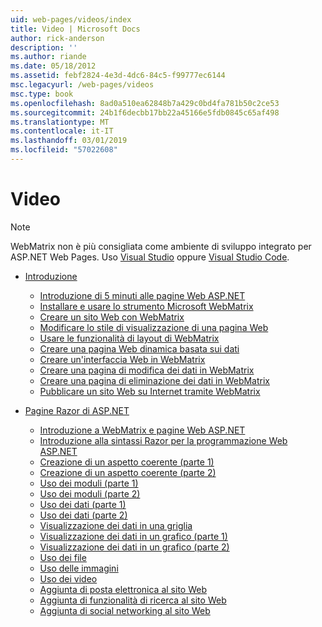 ```yaml
---
uid: web-pages/videos/index
title: Video | Microsoft Docs
author: rick-anderson
description: ''
ms.author: riande
ms.date: 05/18/2012
ms.assetid: febf2824-4e3d-4dc6-84c5-f99777ec6144
msc.legacyurl: /web-pages/videos
msc.type: book
ms.openlocfilehash: 8ad0a510ea62848b7a429c0bd4fa781b50c2ce53
ms.sourcegitcommit: 24b1f6decbb17bb22a45166e5fdb0845c65af498
ms.translationtype: MT
ms.contentlocale: it-IT
ms.lasthandoff: 03/01/2019
ms.locfileid: "57022608"
---
```

<a name="videos"></a>Video
====================

> [!NOTE] 
> WebMatrix non è più consigliata come ambiente di sviluppo integrato per ASP.NET Web Pages. Uso [Visual Studio](xref:aspnet/web-pages/overview/getting-started/program-asp-net-web-pages-in-visual-studio) oppure [Visual Studio Code](https://code.visualstudio.com/).

- [Introduzione](introduction/index.md)

    - [Introduzione di 5 minuti alle pagine Web ASP.NET](introduction/5-minute-introduction-to-aspnet-web-pages.md)
    - [Installare e usare lo strumento Microsoft WebMatrix](introduction/install-and-use-the-microsoft-webmatrix-tool.md)
    - [Creare un sito Web con WebMatrix](introduction/create-a-website-using-webmatrix.md)
    - [Modificare lo stile di visualizzazione di una pagina Web](introduction/change-the-visual-style-of-a-web-page.md)
    - [Usare le funzionalità di layout di WebMatrix](introduction/use-the-layout-features-in-webmatrix.md)
    - [Creare una pagina Web dinamica basata sui dati](introduction/create-a-data-driven-dynamic-web-page.md)
    - [Creare un'interfaccia Web in WebMatrix](introduction/create-a-web-interface-in-webmatrix.md)
    - [Creare una pagina di modifica dei dati in WebMatrix](introduction/create-an-edit-data-page-in-webmatrix.md)
    - [Creare una pagina di eliminazione dei dati in WebMatrix](introduction/create-a-delete-data-page-in-webmatrix.md)
    - [Pubblicare un sito Web su Internet tramite WebMatrix](introduction/publish-a-website-to-the-internet-using-webmatrix.md)
- [Pagine Razor di ASP.NET](aspnet-razor-pages/index.md)

    - [Introduzione a WebMatrix e pagine Web ASP.NET](aspnet-razor-pages/getting-started-with-webmatrix-and-aspnet-web-pages.md)
    - [Introduzione alla sintassi Razor per la programmazione Web ASP.NET](aspnet-razor-pages/introduction-to-aspnet-web-programming-using-the-razor-syntax.md)
    - [Creazione di un aspetto coerente (parte 1)](aspnet-razor-pages/creating-a-consistent-look-part-1.md)
    - [Creazione di un aspetto coerente (parte 2)](aspnet-razor-pages/creating-a-consistent-look-part-2.md)
    - [Uso dei moduli (parte 1)](aspnet-razor-pages/working-with-forms-part-1.md)
    - [Uso dei moduli (parte 2)](aspnet-razor-pages/working-with-forms-part-2.md)
    - [Uso dei dati (parte 1)](aspnet-razor-pages/working-with-data-part-1.md)
    - [Uso dei dati (parte 2)](aspnet-razor-pages/working-with-data-part-2.md)
    - [Visualizzazione dei dati in una griglia](aspnet-razor-pages/displaying-data-in-a-grid.md)
    - [Visualizzazione dei dati in un grafico (parte 1)](aspnet-razor-pages/displaying-data-in-a-chart-part-1.md)
    - [Visualizzazione dei dati in un grafico (parte 2)](aspnet-razor-pages/displaying-data-in-a-chart-part-2.md)
    - [Uso dei file](aspnet-razor-pages/working-with-files.md)
    - [Uso delle immagini](aspnet-razor-pages/working-with-images.md)
    - [Uso dei video](aspnet-razor-pages/working-with-video.md)
    - [Aggiunta di posta elettronica al sito Web](aspnet-razor-pages/adding-email-to-your-web-site.md)
    - [Aggiunta di funzionalità di ricerca al sito Web](aspnet-razor-pages/adding-search-to-your-web-site.md)
    - [Aggiunta di social networking al sito Web](aspnet-razor-pages/adding-social-networking-to-your-website.md)
